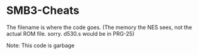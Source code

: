 # SMB3-Cheats

The filename is where the code goes. (The memory the NES sees, not the actual ROM file. sorry. d530.s would be in PRG-25)

Note: This code is garbage
